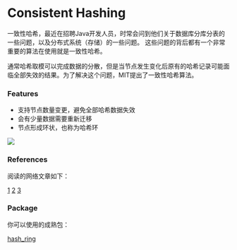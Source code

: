 # Consistent Hashing

一致性哈希，最近在招聘Java开发人员，时常会问到他们关于数据库分库分表的一些问题，以及分布式系统（存储）的一些问题。
这些问题的背后都有一个非常重要的算法在使用就是一致性哈希。

通常哈希取模可以完成数据的分散，但是当节点发生变化后原有的哈希记录可能面临全部失效的结果。为了解决这个问题，MIT提出了一致性哈希算法。

### Features
- 支持节点数量变更，避免全部哈希数据失效
- 会有少量数据需要重新迁移
- 节点形成环状，也称为哈希环

![](http://xiaorui.cc/wp-content/uploads/2014/09/20140920083309_49625.gif)

### References

阅读的网络文章如下：

[1](http://www.zsythink.net/archives/1182/)
[2](http://xiaorui.cc/2014/09/20/%E4%BD%BF%E7%94%A8hashring%E5%AE%9E%E7%8E%B0python%E4%B8%8B%E7%9A%84%E4%B8%80%E8%87%B4%E6%80%A7hash/)
[3](https://blog.csdn.net/cywosp/article/details/23397179)

### Package
你可以使用的成熟包：

[hash_ring](https://github.com/Doist/hash_ring)